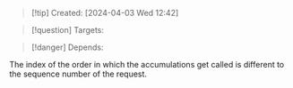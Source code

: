
>[!tip] Created: [2024-04-03 Wed 12:42]

>[!question] Targets: 

>[!danger] Depends: 

The index of the order in which the accumulations get called is different to the sequence number of the request.

